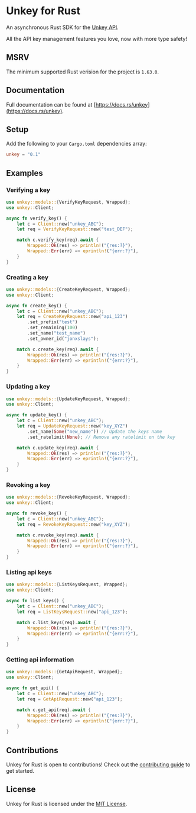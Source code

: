# Unkey for Rust

An asynchronous Rust SDK for the [Unkey API](https://docs.unkey.dev/introduction).

All the API key management features you love, now with more type safety!

## MSRV

The minimum supported Rust verision for the project is `1.63.0`.

## Documentation

Full documentation can be found at [https://docs.rs/unkey](https://docs.rs/unkey).

## Setup

Add the following to your `Cargo.toml` dependencies array:

```toml
unkey = "0.1"
```

## Examples

### Verifying a key

```rust
use unkey::models::{VerifyKeyRequest, Wrapped};
use unkey::Client;

async fn verify_key() {
    let c = Client::new("unkey_ABC");
    let req = VerifyKeyRequest::new("test_DEF");

    match c.verify_key(req).await {
        Wrapped::Ok(res) => println!("{res:?}"),
        Wrapped::Err(err) => eprintln!("{err:?}"),
    }
}
```

### Creating a key

```rust
use unkey::models::{CreateKeyRequest, Wrapped};
use unkey::Client;

async fn create_key() {
    let c = Client::new("unkey_ABC");
    let req = CreateKeyRequest::new("api_123")
        .set_prefix("test")
        .set_remaining(100)
        .set_name("test_name")
        .set_owner_id("jonxslays");

    match c.create_key(req).await {
        Wrapped::Ok(res) => println!("{res:?}"),
        Wrapped::Err(err) => eprintln!("{err:?}"),
    }
}
```

### Updating a key

```rust
use unkey::models::{UpdateKeyRequest, Wrapped};
use unkey::Client;

async fn update_key() {
    let c = Client::new("unkey_ABC");
    let req = UpdateKeyRequest::new("key_XYZ")
        .set_name(Some("new_name")) // Update the keys name
        .set_ratelimit(None); // Remove any ratelimit on the key

    match c.update_key(req).await {
        Wrapped::Ok(res) => println!("{res:?}"),
        Wrapped::Err(err) => eprintln!("{err:?}"),
    }
}
```

### Revoking a key

```rust
use unkey::models::{RevokeKeyRequest, Wrapped};
use unkey::Client;

async fn revoke_key() {
    let c = Client::new("unkey_ABC");
    let req = RevokeKeyRequest::new("key_XYZ");

    match c.revoke_key(req).await {
        Wrapped::Ok(res) => println!("{res:?}"),
        Wrapped::Err(err) => eprintln!("{err:?}"),
    }
}
```

### Listing api keys

```rust
use unkey::models::{ListKeysRequest, Wrapped};
use unkey::Client;

async fn list_keys() {
    let c = Client::new("unkey_ABC");
    let req = ListKeysRequest::new("api_123");

    match c.list_keys(req).await {
        Wrapped::Ok(res) => println!("{res:?}"),
        Wrapped::Err(err) => eprintln!("{err:?}"),
    }
}
```

### Getting api information

```rust
use unkey::models::{GetApiRequest, Wrapped};
use unkey::Client;

async fn get_api() {
    let c = Client::new("unkey_ABC");
    let req = GetApiRequest::new("api_123");

    match c.get_api(req).await {
        Wrapped::Ok(res) => println!("{res:?}"),
        Wrapped::Err(err) => eprintln!("{err:?}"),
    }
}
```

## Contributions

Unkey for Rust is open to contributions! Check out the
[contributing guide](https://github.com/Jonxslays/unkey/blob/master/CONTRIBUTING.md)
to get started.

## License

Unkey for Rust is licensed under the
[MIT License](https://github.com/Jonxslays/unkey/blob/master/LICENSE).
